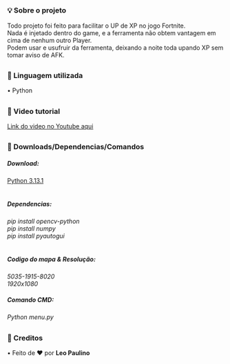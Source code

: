 #

### 💡 Sobre o projeto                     

Todo projeto foi feito para facilitar o UP de XP no jogo Fortnite.<br>
Nada é injetado dentro do game, e a ferramenta não obtem vantagem em cima de nenhum outro Player.<br>
Podem usar e usufruir da ferramenta, deixando a noite toda upando XP sem tomar aviso de AFK.<br>
##

### 📖 Linguagem utilizada  

• Python <br>

##

### 📖 Video tutorial
[Link do video no Youtube aqui](https://www.youtube.com/watch?v=oqMoAY1bxO8) <br>

##

### 📁 Downloads/Dependencias/Comandos

##### Download:
[Python 3.13.1](https://www.python.org/ftp/python/3.13.1/python-3.13.1-amd64.exe) <br>
<br>

##### Dependencias:
<i> pip install opencv-python <br>
pip install numpy <br>
pip install pyautogui <br></i>
<br>

##### Codigo do mapa & Resolução:
<i>5035-1915-8020<br>
1920x1080 </i>

##### Comando CMD:
<i>Python menu.py <br></i>

##

### 📖 Creditos

• Feito de ❤️ por  <b> Leo Paulino <br>

##
